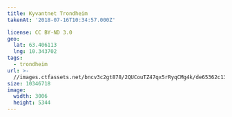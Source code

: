 ```yaml
---
title: Kyvantnet Trondheim
takenAt: '2018-07-16T10:34:57.000Z'

license: CC BY-ND 3.0
geo:
  lat: 63.406113
  lng: 10.343702
tags:
  - trondheim
url: >-
  //images.ctfassets.net/bncv3c2gt878/2QUCouTZ47qx5rRyqCMg4k/de65362c130da1485dfa501c7717473e/kyvantnet-trondheim_28923057967_o
size: 10346718
image:
  width: 3006
  height: 5344
---
```

